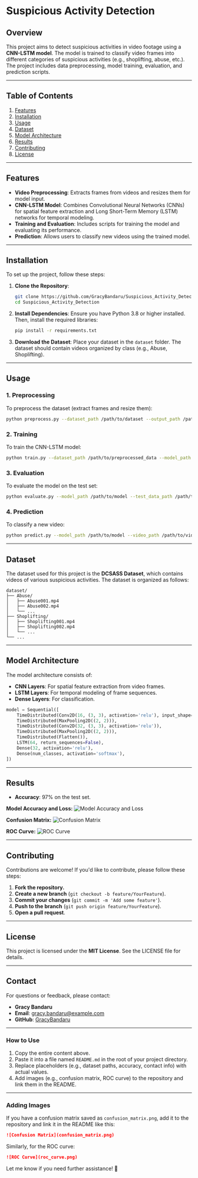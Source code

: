 # Suspicious Activity Detection

## Overview
This project aims to detect suspicious activities in video footage using a **CNN-LSTM model**. The model is trained to classify video frames into different categories of suspicious activities (e.g., shoplifting, abuse, etc.). The project includes data preprocessing, model training, evaluation, and prediction scripts.

---

## Table of Contents
1. [Features](#features)
2. [Installation](#installation)
3. [Usage](#usage)
4. [Dataset](#dataset)
5. [Model Architecture](#model-architecture)
6. [Results](#results)
7. [Contributing](#contributing)
8. [License](#license)

---

## Features
- **Video Preprocessing**: Extracts frames from videos and resizes them for model input.
- **CNN-LSTM Model**: Combines Convolutional Neural Networks (CNNs) for spatial feature extraction and Long Short-Term Memory (LSTM) networks for temporal modeling.
- **Training and Evaluation**: Includes scripts for training the model and evaluating its performance.
- **Prediction**: Allows users to classify new videos using the trained model.

---

## Installation
To set up the project, follow these steps:

1. **Clone the Repository**:
   ```bash
   git clone https://github.com/GracyBandaru/Suspicious_Activity_Detection.git
   cd Suspicious_Activity_Detection
   ```

2. **Install Dependencies**:
   Ensure you have Python 3.8 or higher installed. Then, install the required libraries:
   ```bash
   pip install -r requirements.txt
   ```

3. **Download the Dataset**:
   Place your dataset in the `dataset` folder. The dataset should contain videos organized by class (e.g., Abuse, Shoplifting).

---

## Usage

### 1. Preprocessing
To preprocess the dataset (extract frames and resize them):
```bash
python preprocess.py --dataset_path /path/to/dataset --output_path /path/to/output
```

### 2. Training
To train the CNN-LSTM model:
```bash
python train.py --dataset_path /path/to/preprocessed_data --model_path /path/to/save_model
```

### 3. Evaluation
To evaluate the model on the test set:
```bash
python evaluate.py --model_path /path/to/model --test_data_path /path/to/test_data
```

### 4. Prediction
To classify a new video:
```bash
python predict.py --model_path /path/to/model --video_path /path/to/video
```

---

## Dataset
The dataset used for this project is the **DCSASS Dataset**, which contains videos of various suspicious activities. The dataset is organized as follows:

```
dataset/
├── Abuse/
│   ├── Abuse001.mp4
│   ├── Abuse002.mp4
│   └── ...
├── Shoplifting/
│   ├── Shoplifting001.mp4
│   ├── Shoplifting002.mp4
│   └── ...
└── ...
```

---

## Model Architecture
The model architecture consists of:

- **CNN Layers**: For spatial feature extraction from video frames.
- **LSTM Layers**: For temporal modeling of frame sequences.
- **Dense Layers**: For classification.

```python
model = Sequential([
    TimeDistributed(Conv2D(16, (3, 3), activation='relu'), input_shape=(max_frames, img_size[0], img_size[1], 1)),
    TimeDistributed(MaxPooling2D((2, 2))),
    TimeDistributed(Conv2D(32, (3, 3), activation='relu')),
    TimeDistributed(MaxPooling2D((2, 2))),
    TimeDistributed(Flatten()),
    LSTM(64, return_sequences=False),
    Dense(32, activation='relu'),
    Dense(num_classes, activation='softmax'),
])
```

---

## Results
- **Accuracy**: 97% on the test set.

**Model Accuracy and Loss:**
![Model Accuracy and Loss](Model_accuarcy.png)

**Confusion Matrix:**
![Confusion Matrix](confusion_matrix.png)

**ROC Curve:**
![ROC Curve](roc_curve.png)

---

## Contributing
Contributions are welcome! If you'd like to contribute, please follow these steps:

1. **Fork the repository.**
2. **Create a new branch** (`git checkout -b feature/YourFeature`).
3. **Commit your changes** (`git commit -m 'Add some feature'`).
4. **Push to the branch** (`git push origin feature/YourFeature`).
5. **Open a pull request**.

---

## License
This project is licensed under the **MIT License**. See the LICENSE file for details.

---

## Contact
For questions or feedback, please contact:

- **Gracy Bandaru**
- **Email**: gracy.bandaru@example.com
- **GitHub**: [GracyBandaru](https://github.com/GracyBandaru)

---

### **How to Use**
1. Copy the entire content above.
2. Paste it into a file named `README.md` in the root of your project directory.
3. Replace placeholders (e.g., dataset paths, accuracy, contact info) with actual values.
4. Add images (e.g., confusion matrix, ROC curve) to the repository and link them in the README.

---

### **Adding Images**
If you have a confusion matrix saved as `confusion_matrix.png`, add it to the repository and link it in the README like this:

```markdown
![Confusion Matrix](confusion_matrix.png)
```

Similarly, for the ROC curve:

```markdown
![ROC Curve](roc_curve.png)
```

Let me know if you need further assistance! 🚀

